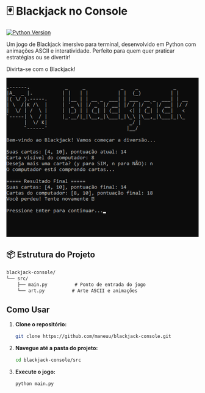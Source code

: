 # 🃏 Blackjack no Console

[![Python Version](https://img.shields.io/badge/PYTHON-3.8%2B-blue.svg)](https://www.python.org/downloads/)

Um jogo de Blackjack imersivo para terminal, desenvolvido em Python com animações ASCII e interatividade. Perfeito para quem quer praticar estratégias ou se divertir!

Divirta-se com o Blackjack!

<img src="screen.png">

## 📦 Estrutura do Projeto

```plaintext
blackjack-console/
└── src/
    ├── main.py          # Ponto de entrada do jogo
    └── art.py          # Arte ASCII e animações
```

## Como Usar

1. **Clone o repositório:**

   ```bash
   git clone https://github.com/maneuu/blackjack-console.git
   ```

2. **Navegue até a pasta do projeto:**

   ```bash
   cd blackjack-console/src
   ```

3. **Execute o jogo:**

   ```bash
   python main.py
   ```
